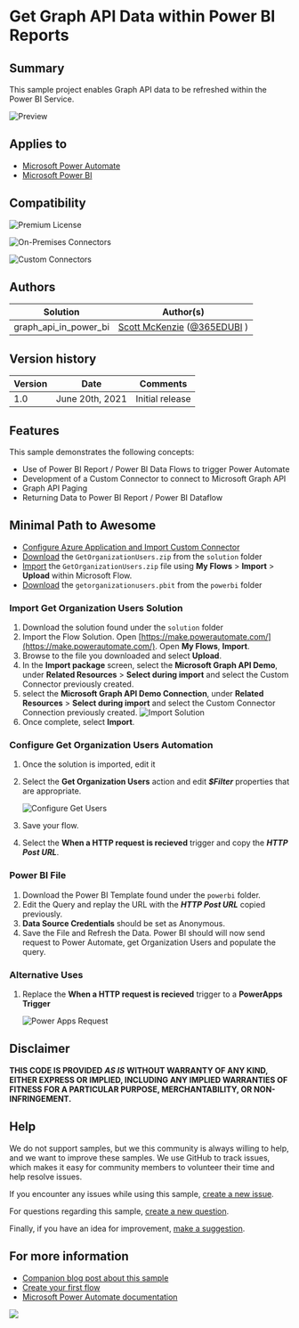 # Get Graph API Data within Power BI Reports

## Summary

This sample project enables Graph API data to be refreshed within the Power BI Service. 

![Preview](assets/preview.png "Automation Preview Image")

## Applies to

*   [Microsoft Power Automate](https://docs.microsoft.com/power-automate/)
*   [Microsoft Power BI](https://docs.microsoft.com/en-us/power-bi/)

## Compatibility

![Premium License](https://img.shields.io/badge/Premium%20Power%20Automate-Required-orange)

![On-Premises Connectors](https://img.shields.io/badge/On--Premises%20Connectors-No-green.svg)

![Custom Connectors](https://img.shields.io/badge/Custom%20Connectors-%20Required-orange.svg)

## Authors

| Solution | Author(s) |
| --- | --- |
| graph_api_in_power_bi | [Scott McKenzie](https://github.com/skmckenFVSD) ([@365EDUBI](https://twitter.com/365EDUBI) )

## Version history

| Version | Date | Comments |
| --- | --- | --- |
| 1.0 | June 20th, 2021 | Initial release |

## Features

This sample demonstrates the following concepts:

*   Use of Power BI Report / Power BI Data Flows to trigger Power Automate
*   Development of a Custom Connector to connect to Microsoft Graph API
*   Graph API Paging
*   Returning Data to Power BI Report / Power BI Dataflow

## Minimal Path to Awesome
*   [Configure Azure Application and Import Custom Connector](customconnector.md "Configure Azure Application and Import Custom Connector")
*   [Download](solution/GetOrganizationUsers.zip) the `GetOrganizationUsers.zip` from the `solution` folder
*   [Import](https://flow.microsoft.com/en-us/blog/import-export-bap-packages/) the `GetOrganizationUsers.zip` file using **My Flows** > **Import** > **Upload** within Microsoft Flow.
*   [Download](powerbi/getorganizationusers.pbit) the `getorganizationusers.pbit` from the `powerbi` folder

### Import Get Organization Users Solution

1.   Download the solution found under the `solution` folder
1.   Import the Flow Solution. Open  [https://make.powerautomate.com/](https://make.powerautomate.com/). Open **My Flows**, **Import**.
1.   Browse to the file you downloaded and select **Upload**.
1.   In the **Import package** screen, select the **Microsoft Graph API Demo**, under **Related Resources** > **Select during import** and select the Custom Connector previously created.
1.  select the **Microsoft Graph API Demo Connection**, under **Related Resources** > **Select during import** and select the Custom Connector Connection previously created.
     ![Import Solution](./assets/importsolution.png "Import Solution")
1.   Once complete, select **Import**.

### Configure Get Organization Users Automation

1. Once the solution is imported, edit it
1. Select the **Get Organization Users** action and edit ***$Filter*** properties that are appropriate.

   ![Configure Get Users](assets/configureflow.png "Configure Get Users") 
1. Save your flow.
1. Select the **When a HTTP request is recieved** trigger and copy the ***HTTP Post URL***.

### Power BI File
1.   Download the Power BI Template found under the `powerbi` folder.
1. Edit the Query and replay the URL with the ***HTTP Post URL*** copied previously.
1. **Data Source Credentials** should be set as Anonymous.
1. Save the File and Refresh the Data. Power BI should will now send request to Power Automate, get Organization Users and populate the query.

### Alternative Uses
1. Replace the **When a HTTP request is recieved** trigger to a **PowerApps Trigger**

   ![Power Apps Request](assets/powerappsrequest.png "Power Apps Request") 

## Disclaimer

**THIS CODE IS PROVIDED** _**AS IS**_ **WITHOUT WARRANTY OF ANY KIND, EITHER EXPRESS OR IMPLIED, INCLUDING ANY IMPLIED WARRANTIES OF FITNESS FOR A PARTICULAR PURPOSE, MERCHANTABILITY, OR NON-INFRINGEMENT.**

## Help

We do not support samples, but we this community is always willing to help, and we want to improve these samples. We use GitHub to track issues, which makes it easy for  community members to volunteer their time and help resolve issues.

If you encounter any issues while using this sample, [create a new issue](https://github.com/pnp/powerautomate-samples/issues/new?assignees=&labels=Needs%3A+Triage+%3Amag%3A%2Ctype%3Abug-suspected&template=bug-report.yml&sample=YOURSAMPLENAME&authors=@LinkeD365&title=YOURSAMPLENAME%20-%20).

For questions regarding this sample, [create a new question](https://github.com/pnp/powerautomate-samples/issues/new?assignees=&labels=Needs%3A+Triage+%3Amag%3A%2Ctype%3Abug-suspected&template=question.yml&sample=YOURSAMPLENAME&authors=@LinkeD365&title=YOURSAMPLENAME%20-%20).

Finally, if you have an idea for improvement, [make a suggestion](https://github.com/pnp/powerautomate-samples/issues/new?assignees=&labels=Needs%3A+Triage+%3Amag%3A%2Ctype%3Abug-suspected&template=suggestion.yml&sample=YOURSAMPLENAME&authors=@LinkeD365&title=YOURSAMPLENAME%20-%20).

## For more information

- [Companion blog post about this sample](https://techcommunity.microsoft.com/t5/microsoft-365-pnp-blog/using-power-automate-and-graph-api-to-manage-external-access-to/ba-p/2330775?WT.mc_id=m365-24198-cxa)
- [Create your first flow](https://docs.microsoft.com/en-us/power-automate/getting-started#create-your-first-flow)
- [Microsoft Power Automate documentation](https://docs.microsoft.com/en-us/power-automate/)


<img src="https://telemetry.sharepointpnp.com/powerautomate-samples/samples/teams-invites-via-graph-api" />
